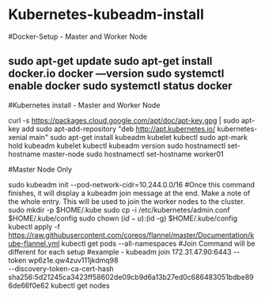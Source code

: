 # Kubernetes-kubeadm-install

#Docker-Setup - Master and Worker Node

sudo apt-get update
sudo apt-get install docker.io
docker ––version
sudo systemctl enable docker
sudo systemctl status docker
--------------------------------------------------
#Kubernetes install - Master and Worker Node

curl -s https://packages.cloud.google.com/apt/doc/apt-key.gpg | sudo apt-key add
sudo apt-add-repository "deb http://apt.kubernetes.io/ kubernetes-xenial main"
sudo apt-get install kubeadm kubelet kubectl
sudo apt-mark hold kubeadm kubelet kubectl
kubeadm version
sudo hostnamectl set-hostname master-node
sudo hostnamectl set-hostname worker01

#Master Node Only

sudo kubeadm init --pod-network-cidr=10.244.0.0/16
#Once this command finishes, it will display a kubeadm join message at the end. Make a note of the whole entry. This will be used to join the worker nodes to the cluster.
sudo mkdir -p $HOME/.kube 
sudo cp -i /etc/kubernetes/admin.conf $HOME/.kube/config
sudo chown $(id -u):$(id -g) $HOME/.kube/config
kubectl apply -f https://raw.githubusercontent.com/coreos/flannel/master/Documentation/kube-flannel.yml
kubectl get pods --all-namespaces
#Join Command will be different for each setup
#example - kubeadm join 172.31.47.90:6443 --token wp6z1e.qw4zuv111jkdmq98 \
    --discovery-token-ca-cert-hash sha256:5d21245ca3423ff58602de09cb9d6a13b27ed0c686483051bdbe896de66f0e62
kubectl get nodes



